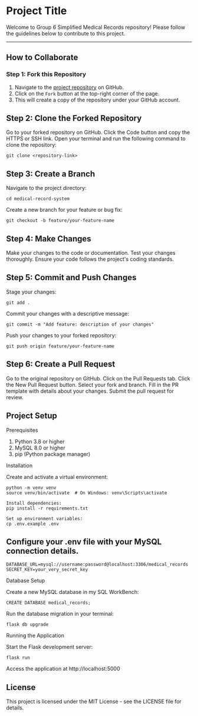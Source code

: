 # Project Title

Welcome to Group 6 Simplified Medical Records repository! Please follow the guidelines below to contribute to this project.

---

##  How to Collaborate

### Step 1: Fork this Repository
1. Navigate to the [project repository](https://github.com/ifeanyicyriacus/medical-record-system.git) on GitHub.
2. Click on the `Fork` button at the top-right corner of the page.
3. This will create a copy of the repository under your GitHub account.



## Step 2: Clone the Forked Repository

Go to your forked repository on GitHub.
Click the Code button and copy the HTTPS or SSH link.
Open your terminal and run the following command to clone the repository:

```
git clone <repository-link>
```


## Step 3: Create a Branch

Navigate to the project directory:
```
cd medical-record-system
```

Create a new branch for your feature or bug fix:
```
git checkout -b feature/your-feature-name
```


## Step 4: Make Changes

Make your changes to the code or documentation.
Test your changes thoroughly.
Ensure your code follows the project's coding standards.


## Step 5: Commit and Push Changes

Stage your changes:
```
git add .
```
Commit your changes with a descriptive message:
```
git commit -m "Add feature: description of your changes"
```
Push your changes to your forked repository:

```
git push origin feature/your-feature-name

```

## Step 6: Create a Pull Request

Go to the original repository on GitHub.
Click on the Pull Requests tab.
Click the New Pull Request button.
Select your fork and branch.
Fill in the PR template with details about your changes.
Submit the pull request for review.


## Project Setup
Prerequisites

1. Python 3.8 or higher
2. MySQL 8.0 or higher
3. pip (Python package manager)

Installation

Create and activate a virtual environment:
```
python -m venv venv
source venv/bin/activate  # On Windows: venv\Scripts\activate

Install dependencies:
pip install -r requirements.txt

Set up environment variables:
cp .env.example .env
```
## Configure your .env file with your MySQL connection details.

```
DATABASE_URL=mysql://username:password@localhost:3306/medical_records
SECRET_KEY=your_very_secret_key
```
Database Setup

Create a new MySQL database in my SQL WorkBench:
```
CREATE DATABASE medical_records;
```


Run the database migration in your terminal:
```
flask db upgrade
```

Running the Application

Start the Flask development server:
```
flask run
```

Access the application at http://localhost:5000





## License
This project is licensed under the MIT License - see the LICENSE file for details.
